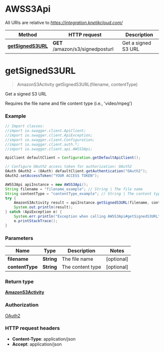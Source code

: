 # AWSS3Api

All URIs are relative to *https://integration.knetikcloud.com/*

Method | HTTP request | Description
------------- | ------------- | -------------
[**getSignedS3URL**](AWSS3Api.md#getSignedS3URL) | **GET** /amazon/s3/signedposturl | Get a signed S3 URL


<a name="getSignedS3URL"></a>
# **getSignedS3URL**
> AmazonS3Activity getSignedS3URL(filename, contentType)

Get a signed S3 URL

Requires the file name and file content type (i.e., &#39;video/mpeg&#39;)

### Example
```java
// Import classes:
//import io.swagger.client.ApiClient;
//import io.swagger.client.ApiException;
//import io.swagger.client.Configuration;
//import io.swagger.client.auth.*;
//import io.swagger.client.api.AWSS3Api;

ApiClient defaultClient = Configuration.getDefaultApiClient();

// Configure OAuth2 access token for authorization: OAuth2
OAuth OAuth2 = (OAuth) defaultClient.getAuthentication("OAuth2");
OAuth2.setAccessToken("YOUR ACCESS TOKEN");

AWSS3Api apiInstance = new AWSS3Api();
String filename = "filename_example"; // String | The file name
String contentType = "contentType_example"; // String | The content type
try {
    AmazonS3Activity result = apiInstance.getSignedS3URL(filename, contentType);
    System.out.println(result);
} catch (ApiException e) {
    System.err.println("Exception when calling AWSS3Api#getSignedS3URL");
    e.printStackTrace();
}
```

### Parameters

Name | Type | Description  | Notes
------------- | ------------- | ------------- | -------------
 **filename** | **String**| The file name | [optional]
 **contentType** | **String**| The content type | [optional]

### Return type

[**AmazonS3Activity**](AmazonS3Activity.md)

### Authorization

[OAuth2](../README.md#OAuth2)

### HTTP request headers

 - **Content-Type**: application/json
 - **Accept**: application/json

